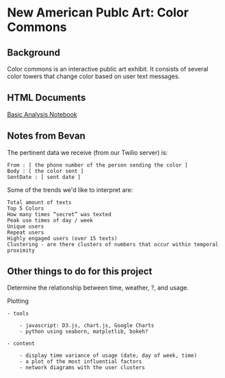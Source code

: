 # New American Publc Art: Color Commons

## Background
Color commons is an interactive public art exhibit.  It consists of several color towers that change color based on user text messages.

## HTML Documents

[Basic Analysis Notebook](./docs/Basic+Descriptive+Stats.html)

## Notes from Bevan

The pertinent data we receive (from our Twilio server) is:

    From : [ the phone number of the person sending the color ]
    Body : [ the color sent ] 
    SentDate : [ sent date ] 

Some of the trends we'd like to interpret are:

    Total amount of texts
    Top 5 Colors
    How many times “secret” was texted
    Peak use times of day / week 
    Unique users 
    Repeat users 
    Highly engaged users (over 15 texts)
    Clustering - are there clusters of numbers that occur within temporal proximity

## Other things to do for this project

Determine the relationship between time, weather, ?, and usage.

Plotting

    - tools

        - javascript: D3.js, chart.js, Google Charts
        - python using seaborn, matplotlib, bokeh?

    - content

        - display time variance of usage (date, day of week, time)
        - a plot of the most influential factors
        - network diagrams with the user clusters
